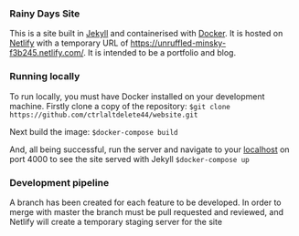### Rainy Days Site
This is a site built in [Jekyll](https://jekyllrb.com/) and containerised with [Docker](https://docker.com). It is hosted on [Netlify](https://www.netlify.com) with a temporary URL of https://unruffled-minsky-f3b245.netlify.com/. It is intended to be a portfolio and blog.


### Running locally
To run locally, you must have Docker installed on your development machine. Firstly clone a copy of the repository:
`$git clone https://github.com/ctrlaltdelete44/website.git`

Next build the image:
`$docker-compose build`

And, all being successful, run the server and navigate to your [localhost](localhost:4000) on port 4000 to see the site served with Jekyll
`$docker-compose up`


### Development pipeline
A branch has been created for each feature to be developed. In order to merge with master the branch must be pull requested and reviewed, and Netlify will create a temporary staging server for the site
